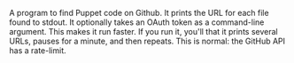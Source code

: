 A program to find Puppet code on Github. It prints the URL for each file found
to stdout. It optionally takes an OAuth token as a command-line argument. This
makes it run faster. If you run it, you'll that it prints several URLs, pauses
for a minute, and then repeats. This is normal: the GitHub API has a rate-limit.